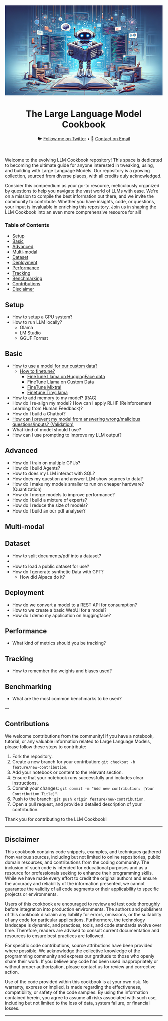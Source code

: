 <div align="center">
  <img src="img/robot.webp" alt="Robot Image">
  <h1>The Large Language Model Cookbook</h1>
  <p align="center">
    🐦 <a href="https://twitter.com/charoori_ai">Follow me on Twitter</a> •
    📧 <a href="mailto:chandrahas.aroori@gmail.com?subject=LLM%20Cookbook">Contact on Email</a>
  </p>
</div>
<br/>

Welcome to the evolving LLM Cookbook repository! This space is dedicated to becoming the ultimate guide for anyone interested in tweaking, using, and building with Large Language Models. Our repository is a growing collection, sourced from diverse places, with all credits duly acknowledged.

Consider this compendium as your go-to resource, meticulously organized by questions to help you navigate the vast world of LLMs with ease. We're on a mission to compile the best information out there, and we invite the community to contribute. Whether you have insights, code, or questions, your input is invaluable in enriching this repository. Join us in shaping the LLM Cookbook into an even more comprehensive resource for all!

### Table of Contents
- [Setup](#setup)
- [Basic](#basic)
- [Advanced](#advanced)
- [Multi-modal](#multi-modal)
- [Dataset](#dataset)
- [Deployment](#deployment)
- [Performance](#performance)
- [Tracking](#tracking)
- [Benchmarking](#benchmarking)
- [Contributions](#contributions)
- [Disclaimer](#disclaimer)



## Setup
- How to setup a GPU system?
- How to run LLM locally?
    - Olama
    - LM Studio
    - GGUF Format

## Basic
- [How to use a model for our custom data?](https://github.com/Exorust/LLM-Cookbook/blob/main/model-for-custom-data.md)
    - [How to finetune?](https://github.com/Exorust/LLM-Cookbook/blob/main/model-for-custom-data.md#how-to-finetune-a-model)
      - [FineTune Llama on HuggingFace data](https://github.com/Exorust/LLM-Cookbook/blob/main/finetuning_llama_existing_data.ipynb)
      - FineTune Llama on Custom Data
      - [FineTune Mixtral](https://github.com/Exorust/LLM-Cookbook/blob/main/mixtral_finetune.ipynb)
      - [Finetune TinyLlama](https://github.com/Exorust/LLM-Cookbook/blob/main/finetune_tinyllama.ipynb)
- How to add memory to my model? (RAG)
- How do I re-align my model? How can I apply RLHF (Reinforcement Learning from Human Feedback)?
- How do I build a Chatbot?
- [How can I prevent my model from answering wrong/malicious questions/inputs? (Validation)](https://github.com/Exorust/LLM-Cookbook/blob/main/guardrails.md)
- What kind of model should I use?
- How can I use prompting to improve my LLM output?

## Advanced
- How do I train on multiple GPUs?
- How do I build Agents?
- How to does my LLM interact with SQL?
- How does my question and answer LLM show sources to data?
- How do I make my models smaller to run on cheaper hardware? (Quantization)
- How do I merge models to improve performance?
- How do I build a mixture of experts?
- How do I reduce the size of models?
- How do I build an ocr pdf analyser?

## Multi-modal


## Dataset
- How to split documents/pdf into a dataset?
- 
- How to load a public dataset for use?
- How do I generate synthetic Data with GPT?
    - How did Alpaca do it?

## Deployment
- How do we convert a model to a REST API for consumption?
- How to we create a basic WebUI for a model?
- How do I demo my application on huggingface?


## Performance
- What kind of metrics should you be tracking?


## Tracking
- How to remember the weights and biases used?

## Benchmarking
- What are the most common benchmarks to be used?

--
## Contributions

We welcome contributions from the community! If you have a notebook, tutorial, or any valuable information related to Large Language Models, please follow these steps to contribute:

1. Fork the repository.
2. Create a new branch for your contribution: `git checkout -b feature/new-contribution`.
3. Add your notebook or content to the relevant section.
4. Ensure that your notebook runs successfully and includes clear instructions.
5. Commit your changes: `git commit -m "Add new contribution: [Your Contribution Title]"`.
6. Push to the branch: `git push origin feature/new-contribution`.
7. Open a pull request, and provide a detailed description of your contribution.

Thank you for contributing to the LLM Cookbook!


---
## Disclaimer

This cookbook contains code snippets, examples, and techniques gathered from various sources, including but not limited to online repositories, public domain resources, and contributions from the coding community. The inclusion of such code is intended for educational purposes and as a resource for professionals seeking to enhance their programming skills. While we have made every effort to credit the original authors and ensure the accuracy and reliability of the information presented, we cannot guarantee the validity of all code segments or their applicability to specific projects or environments.

Users of this cookbook are encouraged to review and test code thoroughly before integration into production environments. The authors and publishers of this cookbook disclaim any liability for errors, omissions, or the suitability of any code for particular applications. Furthermore, the technology landscape is dynamic, and practices, tools, and code standards evolve over time. Therefore, readers are advised to consult current documentation and resources to ensure best practices are followed.

For specific code contributions, source attributions have been provided where possible. We acknowledge the collective knowledge of the programming community and express our gratitude to those who openly share their work. If you believe any code has been used inappropriately or without proper authorization, please contact us for review and corrective action.

Use of the code provided within this cookbook is at your own risk. No warranty, express or implied, is made regarding the effectiveness, compatibility, or safety of the code samples. By using the information contained herein, you agree to assume all risks associated with such use, including but not limited to the loss of data, system failure, or financial losses.

---
